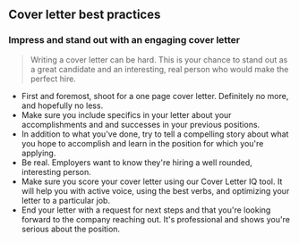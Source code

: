 ## Cover letter best practices

### Impress and stand out with an engaging cover letter

> Writing a cover letter can be hard. This is your chance to stand out as a great candidate and an interesting, real person who would make the perfect hire.

* First and foremost, shoot for a one page cover letter. Definitely no more, and hopefully no less.
* Make sure you include specifics in your letter about your accomplishments and and successes in your previous positions.
* In addition to what you've done, try to tell a compelling story about what you hope to accomplish and learn in the position for which you're applying.
* Be real. Employers want to know they're hiring a well rounded, interesting person.
* Make sure you score your cover letter using our Cover Letter IQ tool. It will help you with active voice, using the best verbs, and optimizing your letter to a particular job.
* End your letter with a request for next steps and that you're looking forward to the company reaching out. It's professional and shows you're serious about the position.
